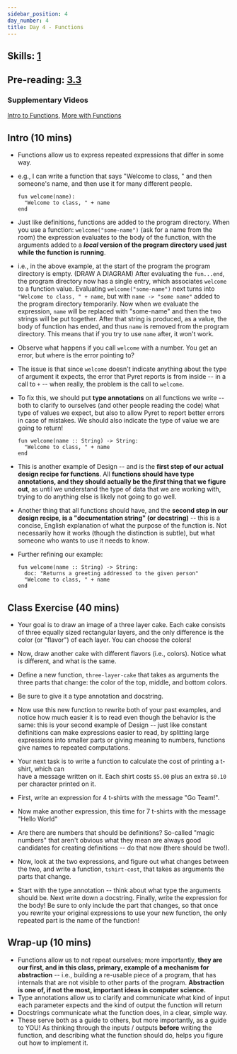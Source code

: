 ```yaml
---
sidebar_position: 4
day_number: 4
title: Day 4 - Functions
---
```


## Skills: [1](</skills/#(1)>)

## Pre-reading: [3.3](%7B%7BDCIC_DOMAIN%7D%7D/From_Repeated_Expressions_to_Functions.html)

### Supplementary Videos

[Intro to Functions](https://northeastern.hosted.panopto.com/Panopto/Pages/Viewer.aspx?id=c7c7167b-d7f7-4f55-8c67-b32f01483b1e), [More with Functions](https://northeastern.hosted.panopto.com/Panopto/Pages/Viewer.aspx?id=c34013df-e7b5-4114-9c88-b32f0147f33f)

## Intro (10 mins)

- Functions allow us to express repeated expressions that differ in some way.

- e.g., I can write a function that says "Welcome to class, " and then someone's
  name, and then use it for many different people.

  ```pyret
  fun welcome(name):
    "Welcome to class, " + name
  end
  ```

- Just like definitions, functions are added to the program directory. When you
  use a function: `welcome("some-name")` (ask for a name from the room)
  the expression evaluates to the body of the function, with the
  arguments added to a **_local_ version of the program directory used just while the function is running**.

- i.e., in the above example, at the start of the program the program directory
  is empty. (DRAW A DIAGRAM) After evaluating the `fun...end`, the program
  directory now has a single entry, which associates `welcome` to a function
  value. Evaluating `welcome("some-name")` next turns into `"Welcome to class, " + name`, but with `name -> "some name"` added to the program directory
  temporarily. Now when we evaluate the expression, `name` will be replaced with
  "some-name" and then the two strings will be put together. After that string
  is produced, as a value, the body of function has ended, and thus `name` is
  removed from the program directory. This means that if you try to use `name`
  after, it won't work.

- Observe what happens if you call `welcome` with a number. You get an error,
  but where is the error pointing to?

- The issue is that since `welcome` doesn't indicate anything about the
  type of argument it expects, the error that Pyret reports is from inside --
  in a call to `+` -- when really, the problem is the call to
  `welcome`.

- To fix this, we should put **type annotations** on all functions we write --
  both to clarify to ourselves (and other people reading the code) what type of values we expect, but
  also to allow Pyret to report better errors in case of mistakes. We should also
  indicate the type of value we are going to return!

  ```pyret
  fun welcome(name :: String) -> String:
    "Welcome to class, " + name
  end
  ```

- This is another example of Design -- and is the **first step of our actual
  design recipe for functions**. All **functions should have type annotations, and
  they should actually be the _first_ thing that we figure out**, as until we
  understand the type of data that we are working with, trying to do anything
  else is likely not going to go well.

- Another thing that all functions should have, and the **second step in our
  design recipe, is a "documentation string" (or docstring)** -- this is a
  concise, English explanation of what the purpose of the function is. Not
  necessarily how it works (though the distinction is subtle), but what someone
  who wants to use it needs to know.

- Further refining our example:

  ```pyret
  fun welcome(name :: String) -> String:
    doc: "Returns a greeting addressed to the given person"
    "Welcome to class, " + name
  end
  ```

## Class Exercise (40 mins)

- Your goal is to draw an image of a three layer cake. Each cake consists of
  three equally sized rectangular layers, and the only difference is the color
  (or "flavor") of each layer. You can choose the colors!

- Now, draw another cake with different flavors (i.e., colors). Notice what is
  different, and what is the same.

- Define a new function, `three-layer-cake` that takes as arguments the three
  parts that change: the color of the top, middle, and bottom colors.

- Be sure to give it a type annotation and docstring.

- Now use this new function to rewrite both of your past examples, and notice
  how much easier it is to read even though the behavior is the same: this is
  your second example of Design -- just like constant definitions can make
  expressions easier to read, by splitting large expressions into smaller parts
  or giving meaning to numbers, functions give names to repeated computations.

- Your next task is to write a function to calculate the cost of printing a t-shirt, which can\
  have a message written on it. Each shirt costs `$5.00` plus an extra `$0.10` per
  character printed on it.

- First, write an expression for 4 t-shirts with the message "Go Team!".

- Now make another expression, this time for 7 t-shirts with the message "Hello World"

- Are there are numbers that should be definitions? So-called "magic numbers"
  that aren't obvious what they mean are always good candidates for creating
  definitions -- do that now (there should be two!).

- Now, look at the two expressions, and figure out what changes between the two,
  and write a function, `tshirt-cost`, that takes as arguments the parts that
  change.

- Start with the type annotation -- think about what type the arguments should
  be. Next write down a docstring. Finally, write the expression for the body!
  Be sure to only include the part that changes, so that once you rewrite your
  original expressions to use your new function, the only repeated part is the
  name of the function!

## Wrap-up (10 mins)

- Functions allow us to not repeat ourselves; more importantly, **they are our first, and in this class, primary, example of a mechanism for abstraction** -- i.e., building a re-usable piece of a program, that has internals that are not visible to other parts of the program. **Abstraction is one of, if not the most, important ideas in computer science.**
- Type annotations allow us to clarify and communicate what kind of input each parameter expects and the kind of output the function will return
- Docstrings communicate what the function does, in a clear, simple way.
- These serve both as a guide to others, but more importantly, as a guide to
  YOU! As thinking through the inputs / outputs **before** writing the function,
  and describing what the function should do, helps you figure out how to
  implement it.
